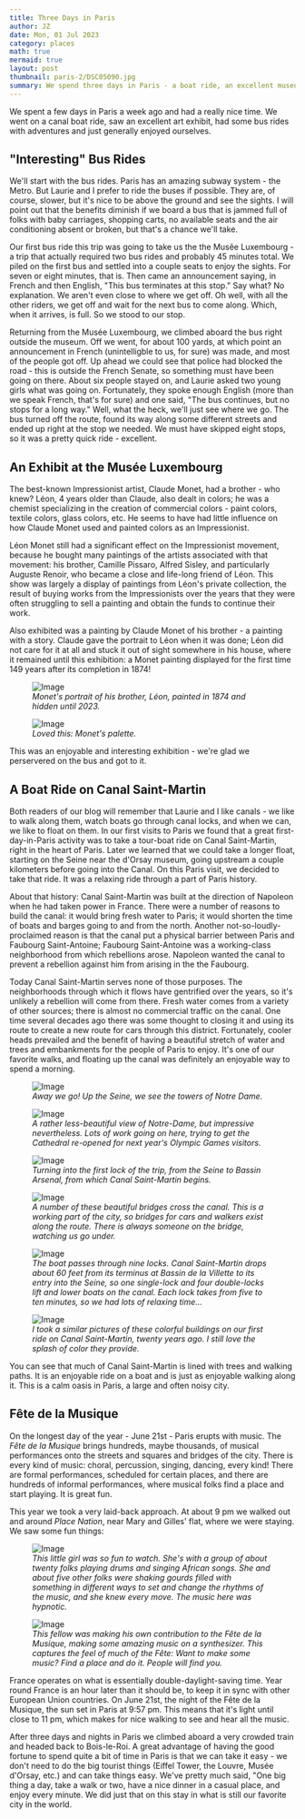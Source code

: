 ```yaml
---
title: Three Days in Paris
author: JZ
date: Mon, 01 Jul 2023
category: places
math: true
mermaid: true
layout: post
thumbnail: paris-2/DSC05090.jpg
summary: We spend three days in Paris - a boat ride, an excellent museum visit, some...um..."interesting" bus rides, and a short visit to the Fête de la Musique.
---  
```

We spent a few days in Paris a week ago and had a really nice time. We went on a canal boat ride, saw an excellent art exhibit, had some bus rides with adventures and just generally enjoyed ourselves.



<h2>"Interesting" Bus Rides</h2>
We'll start with the bus rides. Paris has an amazing subway system - the Metro. But Laurie and I prefer to ride the buses if possible. They are, of course, slower, but it's nice to be above the ground and see the sights. I will point out that the benefits diminish if we board a bus that is jammed full of folks with baby carriages, shopping carts, no available seats and the air conditioning absent or broken, but that's a chance we'll take. 

Our first bus ride this trip was going to take us the the Musêe Luxembourg - a trip that actually required two bus rides and probably 45 minutes total. We piled on the first bus and settled into a couple seats to enjoy the sights. For seven or eight minutes, that is. Then came an announcement saying, in French and then English, "This bus terminates at this stop." Say what? No explanation. We aren't even close to where we get off. Oh well, with all the other riders, we get off and wait for the next bus to come along. Which, when it arrives, is full. So we stood to our stop.

Returning from the Musée Luxembourg, we climbed aboard the bus right outside the museum. Off we went, for about 100 yards, at which point an announcement in French (unintelligble to us, for sure) was made, and most of the people got off. Up ahead we could see that police had blocked the road - this is outside the French Senate, so something must have been going on there. About six people stayed on, and Laurie asked two young girls what was going on. Fortunately, they spoke enough English (more than we speak French, that's for sure) and one said, "The bus continues, but no stops for a long way." Well, what the heck, we'll just see where we go. The bus turned off the route, found its way along some different streets and ended up right at the stop we needed. We must have skipped eight stops, so it was a pretty quick ride - excellent. 

<h2>An Exhibit at the Musée Luxembourg</h2>
The best-known Impressionist artist, Claude Monet, had a brother - who knew? Léon, 4 years older than Claude, also dealt in colors; he was a chemist specializing in the creation of commercial colors - paint colors, textile colors, glass colors, etc. He seems to have had little influence on how Claude Monet used and painted colors as an Impressionist.

Léon Monet still had a significant effect on the Impressionist movement, because he bought many paintings of the artists associated with that movement: his brother, Camille Pissaro, Alfred Sisley, and particularly Auguste Renoir, who became a close and life-long friend of Léon. This show was largely a display of paintings from Léon's private collection, the result of buying works from the Impressionists over the years that they were often struggling to sell a painting and obtain the funds to continue their work.

Also exhibited was a painting by Claude Monet of his brother - a painting with a story. Claude gave the portrait to Léon when it was done; Léon did not care for it at all and stuck it out of sight somewhere in his house, where it remained until this exhibition: a Monet painting displayed for the first time 149 years after its completion in 1874! 

<figure class = 'landscape' >
    <img src="{{ "monet/Leon-monet.png" | prepend: site.imageurl | prepend: site.baseurl  }}" alt="Image" />
    <figcaption><em>Monet's portrait of his brother, Léon, painted in 1874 and hidden until 2023.
</em></figcaption>
</figure>
<figure class = 'landscape' >
    <img src="{{ "monet/DSC05108.jpg" | prepend: site.imageurl | prepend: site.baseurl  }}" alt="Image" />
    <figcaption><em>Loved this: Monet's palette.</em></figcaption>
</figure>
This was an enjoyable and interesting exhibition - we're glad we perservered on the bus and got to it.

<h2>A Boat Ride on Canal Saint-Martin</h2>
Both readers of our blog will remember that Laurie and I like canals - we like to walk along them, watch boats go through canal locks, and when we can, we like to float on them. In our first visits to Paris we found that a great first-day-in-Paris activity was to take a tour-boat ride on Canal Saint-Martin, right in the heart of Paris. Later we learned that we could take a longer float, starting on the Seine near the d'Orsay museum, going upstream a couple kilometers before going into the Canal. On this Paris visit, we decided to take that ride. It was a relaxing ride through a part of Paris history.

About that history: Canal Saint-Martin was built at the direction of Napoleon when he had taken power in France. There were a number of reasons to build the canal: it would bring fresh water to Paris; it would shorten the time of boats and barges going to and from the north. Another not-so-loudly-proclaimed reason is that the canal put a physical barrier between Paris and Faubourg Saint-Antoine; Faubourg Saint-Antoine was a working-class neighborhood from which rebellions arose. Napoleon wanted the canal to prevent a rebellion against him from arising in the the Faubourg.

Today Canal Saint-Martin serves none of those purposes. The neighborhoods through which it flows have gentrified over the years, so it's unlikely a rebellion will come from there. Fresh water comes from a variety of other sources; there is almost no commercial traffic on the canal. One time several decades ago there was some thought to closing it and using its route to create a new route for cars through this district. Fortunately, cooler heads prevailed and the benefit of having a beautiful stretch of water and trees and embankments for the people of Paris to enjoy. It's one of our favorite walks, and floating up the canal was definitely an enjoyable way to spend a morning.

<figure class = 'landscape' >
    <img src="{{ "paris-2/DSC05068.jpg" | prepend: site.imageurl | prepend: site.baseurl  }}" alt="Image" />
    <figcaption><em>Away we go! Up the Seine, we see the towers of Notre Dame.</em></figcaption>
</figure>
<figure class = 'landscape' >
    <img src="{{ "paris-2/DSC05070.jpg" | prepend: site.imageurl | prepend: site.baseurl  }}" alt="Image" />
    <figcaption><em>A rather less-beautiful view of Notre-Dame, but impressive nevertheless. Lots of work going on here, trying to get the Cathedral re-opened for next year's Olympic Games visitors.</em></figcaption>
</figure>
<figure class = 'landscape' >
    <img src="{{ "paris-2/DSC05076.jpg" | prepend: site.imageurl | prepend: site.baseurl  }}" alt="Image" />
    <figcaption><em>Turning into the first lock of the trip, from the Seine to Bassin Arsenal, from which Canal Saint-Martin begins.</em></figcaption>
</figure>
<figure class = 'landscape' >
    <img src="{{ "paris-2/DSC05079.jpg" | prepend: site.imageurl | prepend: site.baseurl  }}" alt="Image" />
    <figcaption><em>A number of these beautiful bridges cross the canal. This is a working part of the city, so bridges for cars and walkers exist along the route. There is always someone on the bridge, watching us go under.</em></figcaption>
</figure>

<figure class = 'landscape' >
    <img src="{{ "paris-2/DSC05090.jpg" | prepend: site.imageurl | prepend: site.baseurl  }}" alt="Image" />
    <figcaption><em>The boat passes through nine locks. Canal Saint-Martin drops about 60 feet from its terminus at Bassin de la Villette to its entry into the Seine, so one single-lock and four double-locks lift and lower boats on the canal. Each lock takes from five to ten minutes, so we had lots of relaxing time...</em></figcaption>
</figure>
<figure class = 'landscape' >
    <img src="{{ "paris-2/DSC05097.jpg" | prepend: site.imageurl | prepend: site.baseurl  }}" alt="Image" />
    <figcaption><em>I took a similar pictures of these colorful buildings on our first ride on Canal Saint-Martin, twenty years ago. I still love the splash of color they provide.</em></figcaption>
</figure>

You can see that much of Canal Saint-Martin is lined with trees and walking paths. It is an enjoyable ride on a boat and is just as enjoyable walking along it. This is a calm oasis in Paris, a large and often noisy city. 

<h2>Fête de la Musique</h2>
On the longest day of the year - June 21st - Paris erupts with music. The <em>Fête de la Musique</em> brings hundreds, maybe thousands, of musical performances onto the streets and squares and bridges of the city. There is every kind of music: choral, percussion, singing, dancing, every kind! There are formal performances, scheduled for certain places, and there are hundreds of informal performances, where musical folks find a place and start playing. It is great fun.

This year we took a very laid-back approach. At about 9 pm we walked out and around <em>Place Nation</em>, near Mary and Gilles' flat, where we were staying. We saw some fun things:
<figure class = 'portrait-wide-caption' >
    <img class="narrow" src="{{ "paris-2/DSC05110.jpg" | prepend: site.imageurl | prepend: site.baseurl  }}" alt="Image" />
    <figcaption><em>This little girl was so fun to watch. She's with a group of about twenty folks playing drums and singing African songs. She and about five other folks were shaking gourds filled with something in different ways to set and change the rhythms of the music, and she knew every move. The music here was hypnotic.</em></figcaption>
</figure>

<figure class = 'portrait' >
    <img src="{{ "paris-2/IMG_5690.jpg" | prepend: site.imageurl | prepend: site.baseurl  }}" alt="Image" />
    <figcaption><em>This fellow was making his own contribution to the Fête de la Musique, making some amazing music on a synthesizer. This captures the feel of much of the Fête: Want to make some music? Find a place and do it. People will find you.</em></figcaption>
</figure>

France operates on what is essentially double-daylight-saving time. Year round France is an hour later than it should be, to keep it in sync with other European Union countries. On June 21st, the night of the Fête de la Musique, the sun set in Paris at 9:57 pm. This means that it's light until close to 11 pm, which makes for nice walking to see and hear all the music.

After three days and nights in Paris we climbed aboard a very crowded train and headed back to Bois-le-Roi. A great advantage of having the good fortune to spend quite a bit of time in Paris is that we can take it easy - we don't need to do the big tourist things (Eiffel Tower, the Louvre, Musée d'Orsay, etc.) and can take things easy. We've pretty much said, "One big thing a day, take a walk or two, have a nice dinner in a casual place, and enjoy every minute. We did just that on this stay in what is still our favorite city in the world. 